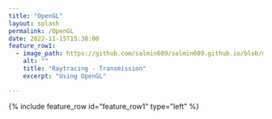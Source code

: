 ```yaml
---
title: "OpenGL"
layout: splash
permalink: /OpenGL
date: 2022-11-15T15:38:00
feature_row1:
  - image_path: https://github.com/salmin609/salmin609.github.io/blob/master/images/RayTracingImage.png?raw=true
    alt: ""
    title: "Raytracing - Transmission"
    excerpt: "Using OpenGL"

---
```



{% include feature_row id="feature_row1" type="left" %}
